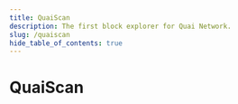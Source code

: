 ```yaml
---
title: QuaiScan
description: The first block explorer for Quai Network.
slug: /quaiscan
hide_table_of_contents: true
---
```


# QuaiScan